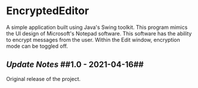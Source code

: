 # EncryptedEditor
A simple application built using Java's Swing toolkit.
This program mimics the UI design of Microsoft's Notepad software.
This software has the ability to encrypt messages from the user.
Within the Edit window, encryption mode can be toggled off.

***Update Notes***
##1.0 - 2021-04-16##
---
Original release of the project. 
